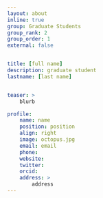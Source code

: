 ```yaml
---
layout: about
inline: true
group: Graduate Students
group_rank: 2
group_order: 1
external: false


title: [full name]
description: graduate student
lastname: [last name]


teaser: >
    blurb

profile:
    name: name
    position: position
    align: right
    image: octopus.jpg
    email: email
    phone: 
    website: 
    twitter: 
    orcid: 
    address: >
        address
---
```





